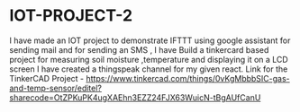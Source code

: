 # IOT-PROJECT-2
I have made an IOT project to demonstrate IFTTT using google assistant for sending mail and for sending an SMS , I have  Build a tinkercard based project for measuring soil moisture ,temperature and displaying it on a LCD screen I have created a thingspeak channel for my given react.
Link for the TinkerCAD Project - https://www.tinkercad.com/things/0vKgMbbbSIC-gas-and-temp-sensor/editel?sharecode=OtZPKuPK4ugXAEhn3EZZ24FJX63WuicN-tBgAUfCanU
